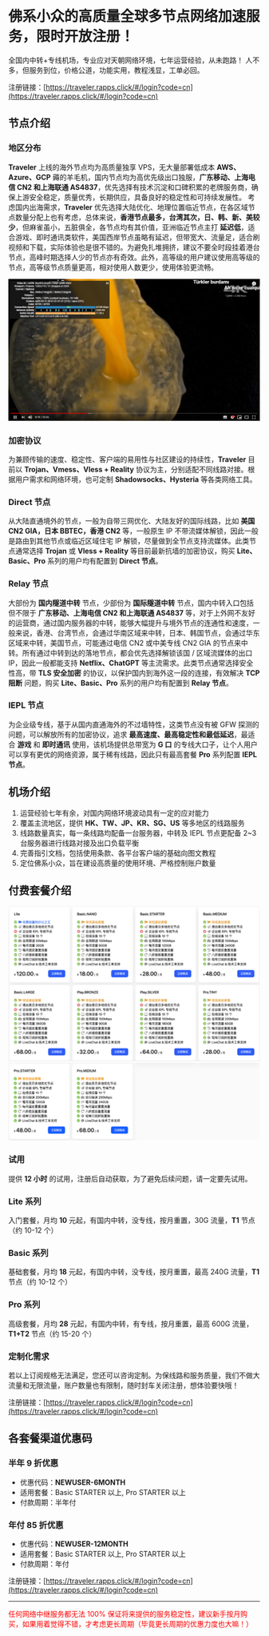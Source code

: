 # 佛系小众的高质量全球多节点网络加速服务，限时开放注册！

全国内中转+专线机场，专业应对天朝网络环境，七年运营经验，从未跑路！
人不多，但服务到位，价格公道，功能实用，教程浅显，工单必回。

注册链接：[https://traveler.rapps.click/#/login?code=cn](https://traveler.rapps.click/#/login?code=cn)

## 节点介绍

### 地区分布

**Traveler** 上线的海外节点均为高质量独享 VPS，无大量部署低成本 **AWS、Azure、GCP** 薅的羊毛机，国内节点均为高优先级出口独服，**广东移动、上海电信 CN2 和上海联通 AS4837**，优先选择有技术沉淀和口碑积累的老牌服务商，确保上游安全稳定，质量优秀，长期供应，具备良好的稳定性和可持续发展性。
考虑国内出海需求，**Traveler** 优先选择大陆优化、地理位置临近节点，在各区域节点数量分配上也有考虑，总体来说，**香港节点最多，台湾其次，日、韩、新、美较少**，但麻雀虽小，五脏俱全，各节点均有其价值，亚洲临近节点主打 **延迟低**，适合游戏、即时通讯类软件，美国西岸节点虽略有延迟，但带宽大、流量足，适合刷视频和下载，实际体验也是很不错的。为避免扎堆拥挤，建议不要全时段挂着港台节点，高峰时期选择人少的节点亦有奇效。此外，高等级的用户建议使用高等级的节点，高等级节点质量更高，相对使用人数更少，使用体验更流畅。

![](image/1.png)

### 加密协议

为兼顾传输的速度、稳定性、客户端的易用性与社区建设的持续性，**Traveler** 目前以 **Trojan、Vmess、Vless + Reality** 协议为主，分别适配不同线路对接。根据用户需求和网络环境，也可定制 **Shadowsocks、Hysteria** 等各类网络工具。

### Direct 节点

从大陆直通境外的节点，一般为自带三网优化、大陆友好的国际线路，比如 **美国 CN2 GIA，日本 BBTEC，香港 CN2** 等，一般原生 IP 不带流媒体解锁，因此一般是路由到其他节点或临近区域住宅 IP 解锁，尽量做到全节点支持流媒体。此类节点通常选择 **Trojan** 或 **Vless + Reality** 等目前最新抗墙的加密协议，购买 **Lite、Basic、Pro** 系列的用户均有配置到 **Direct 节点**。

### Relay 节点

大部份为 **国内隧道中转** 节点，少部份为 **国际隧道中转** 节点，国内中转入口包括但不限于 **广东移动、上海电信 CN2 和上海联通 AS4837** 等，对于上外网不友好的运营商，通过国内服务器的中转，能够大幅提升与境外节点的连通性和速度，一般来说，香港、台湾节点，会通过华南区域来中转，日本、韩国节点，会通过华东区域来中转，美国节点，可能通过电信 CN2 或中美专线 CN2 GIA 的节点来中转。所有通过中转到达的落地节点，都会优先选择解锁该国 / 区域流媒体的出口 IP，因此一般都能支持 **Netflix、ChatGPT** 等主流需求。此类节点通常选择安全性高，带 **TLS 安全加密** 的协议，以保护国内到海外这一段的连接，有效解决 **TCP 阻断** 问题，购买 **Lite、Basic、Pro** 系列的用户均有配置到 **Relay 节点**。

### IEPL 节点

为企业级专线，基于从国内直通海外的不过墙特性，这类节点没有被 GFW 探测的问题，可以解放所有的加密协议，追求 **最高速度、最高稳定性和最低延迟**，最适合 **游戏** 和 **即时通讯** 使用，该机场提供总带宽为 **G 口** 的专线大口子，让个人用户可以享有更优的网络资源，属于稀有线路，因此只有最高套餐 **Pro** 系列配置 **IEPL 节点**。


## 机场介绍

1. 运营经验七年有余，对国内网络环境波动具有一定的应对能力
2. 覆盖主流地区，提供 **HK、TW、JP、KR、SG、US** 等多地区的线路服务
3. 线路数量真实，每一条线路均配备一台服务器，中转及 IEPL 节点更配备 2~3 台服务器进行线路对接及出口负载平衡
4. 完善指引文档，包括使用条款、各平台客户端的基础向图文教程
5. 定位佛系小众，旨在建设高质量的使用环境、严格控制账户数量

## 付费套餐介绍

![](image/3.png)
![](image/4.png)

### 试用

提供 **12 小时** 的试用，注册后自动获取，为了避免后续问题，请一定要先试用。

### Lite 系列

入门套餐，月均 **10** 元起，有国内中转，没专线，按月重置，30G 流量，**T1** 节点（约 10-12 个）

### Basic 系列

基础套餐，月均 **18** 元起，有国内中转，没专线，按月重置，最高 240G 流量，**T1** 节点（约 10-12 个）

### Pro 系列

高级套餐，月均 **28** 元起，有国内中转，有专线，按月重置，最高 600G 流量，**T1+T2** 节点（约 15-20 个）

### 定制化需求

若以上订阅规格无法满足，您还可以咨询定制。为保线路和服务质量，我们不做大流量和无限流量，账户数量也有限制，随时封车关闭注册，想体验要快哦！

注册链接：[https://traveler.rapps.click/#/login?code=cn](https://traveler.rapps.click/#/login?code=cn)

## 各套餐渠道优惠码

### 半年 9 折优惠

- 优惠代码：**NEWUSER-6MONTH**
- 适用套餐：Basic STARTER 以上, Pro STARTER 以上
- 付款周期：半年付

### 年付 85 折优惠

- 优惠代码：**NEWUSER-12MONTH**
- 适用套餐：Basic STARTER 以上, Pro STARTER 以上
- 付款周期：年付

注册链接：[https://traveler.rapps.click/#/login?code=cn](https://traveler.rapps.click/#/login?code=cn)

---

<font color=red>任何网络中继服务都无法 100% 保证将来提供的服务稳定性，建议新手按月购买，如果用着觉得不错，才考虑更长周期（毕竟更长周期的优惠力度也大嘛！）</font>
